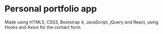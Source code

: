 # Personal portfolio app

Made using HTML5, CSS3, Bootstrap 4, JavaScript, jQuery and React, using Hooks and Axios for the contact form.
